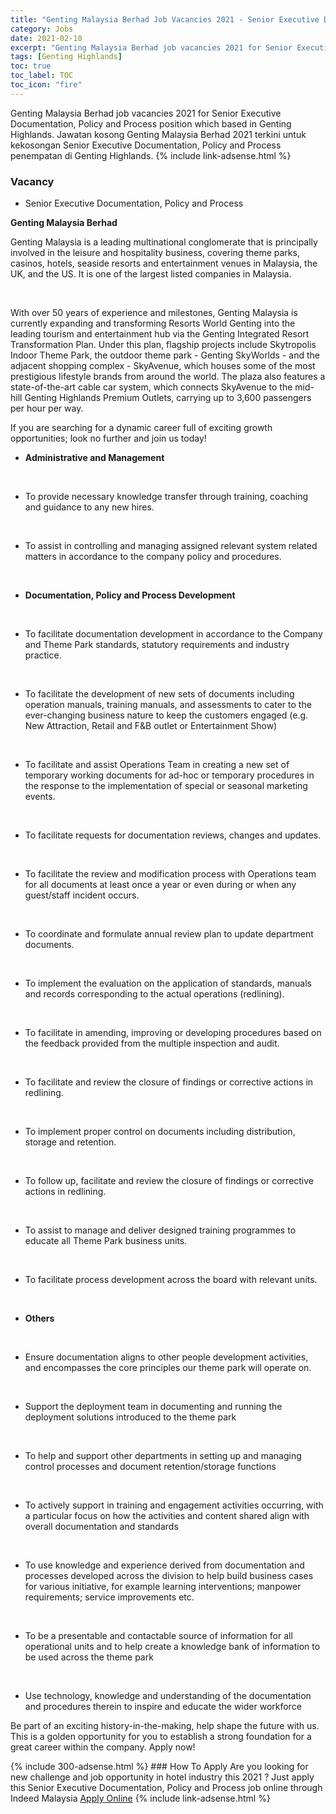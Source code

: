 ```yaml
---
title: "Genting Malaysia Berhad Job Vacancies 2021 - Senior Executive Documentation, Policy and Process" 
category: Jobs 
date: 2021-02-10 
excerpt: "Genting Malaysia Berhad job vacancies 2021 for Senior Executive Documentation, Policy and Process position which based in Genting Highlands. Jawatan kosong Genting Malaysia Berhad 2021 terkini untuk kekosongan Senior Executive Documentation, Policy and Process penempatan di Genting Highlands" 
tags: [Genting Highlands] 
toc: true 
toc_label: TOC 
toc_icon: "fire" 
--- 
```


Genting Malaysia Berhad job vacancies 2021 for Senior Executive Documentation, Policy and Process position which based in Genting Highlands. Jawatan kosong Genting Malaysia Berhad 2021 terkini untuk kekosongan Senior Executive Documentation, Policy and Process penempatan di Genting Highlands. 
{% include link-adsense.html %} 
### Vacancy 
- Senior Executive Documentation, Policy and Process 
<div><div><p><b>Genting Malaysia Berhad<br>
</b></p><p></p><p>Genting Malaysia is a leading multinational conglomerate that is principally involved in the leisure and hospitality business, covering theme parks, casinos, hotels, seaside resorts and entertainment venues in Malaysia, the UK, and the US. It is one of the largest listed companies in Malaysia.</p><br>
<p></p>
<p>With over 50 years of experience and milestones, Genting Malaysia is currently expanding and transforming Resorts World Genting into the leading tourism and entertainment hub via the Genting Integrated Resort Transformation Plan. Under this plan, flagship projects include Skytropolis Indoor Theme Park, the outdoor theme park - Genting SkyWorlds - and the adjacent shopping complex - SkyAvenue, which houses some of the most prestigious lifestyle brands from around the world. The plaza also features a state-of-the-art cable car system, which connects SkyAvenue to the mid-hill Genting Highlands Premium Outlets, carrying up to 3,600 passengers per hour per way.</p>
<p>If you are searching for a dynamic career full of exciting growth opportunities; look no further and join us today!</p>
<ul>
<li><b>Administrative and Management</b></li></ul><br>
<p>
</p><ul><li>To provide necessary knowledge transfer through training, coaching and guidance to any new hires.</li></ul><br>
<p>
</p><ul><li>To assist in controlling and managing assigned relevant system related matters in accordance to the company policy and procedures.</li></ul><br>
<p>
</p><ul><li><b>Documentation, Policy and Process Development</b></li></ul><br>
<p>
</p><ul><li>To facilitate documentation development in accordance to the Company and Theme Park standards, statutory requirements and industry practice.</li></ul><br>
<p>
</p><ul><li>To facilitate the development of new sets of documents including operation manuals, training manuals, and assessments to cater to the ever-changing business nature to keep the customers engaged (e.g. New Attraction, Retail and F&amp;B outlet or Entertainment Show)</li></ul><br>
<p>
</p><ul><li>To facilitate and assist Operations Team in creating a new set of temporary working documents for ad-hoc or temporary procedures in the response to the implementation of special or seasonal marketing events.</li></ul><br>
<p>
</p><ul><li>To facilitate requests for documentation reviews, changes and updates.</li></ul><br>
<p>
</p><ul><li>To facilitate the review and modification process with Operations team for all documents at least once a year or even during or when any guest/staff incident occurs.</li></ul><br>
<p>
</p><ul><li>To coordinate and formulate annual review plan to update department documents.</li></ul><br>
<p>
</p><ul><li>To implement the evaluation on the application of standards, manuals and records corresponding to the actual operations (redlining).</li></ul><br>
<p>
</p><ul><li>To facilitate in amending, improving or developing procedures based on the feedback provided from the multiple inspection and audit.</li></ul><br>
<p>
</p><ul><li>To facilitate and review the closure of findings or corrective actions in redlining.</li></ul><br>
<p>
</p><ul><li>To implement proper control on documents including distribution, storage and retention.</li></ul><br>
<p>
</p><ul><li>To follow up, facilitate and review the closure of findings or corrective actions in redlining.</li></ul><br>
<p>
</p><ul><li>To assist to manage and deliver designed training programmes to educate all Theme Park business units.</li></ul><br>
<p>
</p><ul><li>To facilitate process development across the board with relevant units.</li></ul><br>
<p>
</p><ul><li><b>Others</b></li></ul><br>
<p>
</p><div><div><ul><li>Ensure documentation aligns to other people development activities, and encompasses the core principles our theme park will operate on.</li></ul><br>
</div></div><p></p><div><div><ul><li>Support the deployment team in documenting and running the deployment solutions introduced to the theme park</li></ul><br>
</div></div><p></p><div><div><ul><li>To help and support other departments in setting up and managing control processes and document retention/storage functions</li></ul><br>
</div></div><p></p><div><div><ul><li>To actively support in training and engagement activities occurring, with a particular focus on how the activities and content shared align with overall documentation and standards</li></ul><br>
</div></div><p></p><div><div><ul><li>To use knowledge and experience derived from documentation and processes developed across the division to help build business cases for various initiative, for example learning interventions; manpower requirements; service improvements etc.</li></ul><br>
</div></div><p></p><div><div><ul><li>To be a presentable and contactable source of information for all operational units and to help create a knowledge bank of information to be used across the theme park</li></ul><br>
</div></div><p></p><div><div><ul><li>Use technology, knowledge and understanding of the documentation and procedures therein to inspire and educate the wider workforce</li>
</ul></div></div><p>Be part of an exciting history-in-the-making, help shape the future with us. This is a golden opportunity for you to establish a strong foundation for a great career within the company. Apply now!</p></div></div> 
{% include 300-adsense.html %} 
### How To Apply 
Are you looking for new challenge and job opportunity in hotel industry this 2021 ?
Just apply this Senior Executive Documentation, Policy and Process job online through Indeed Malaysia 
<a href="https://malaysia.indeed.com/viewjob?jk=a4e543018689b104" class="btn btn--info" target="_blank" rel="nofollow noopenner">Apply Online</a> 
{% include link-adsense.html %} 